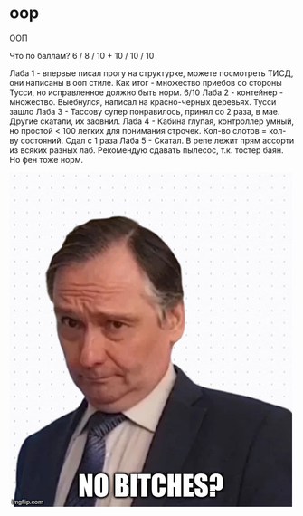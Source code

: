 # oop
ООП

Что по баллам?
6 / 8 / 10 + 10 / 10 / 10

Лаба 1 - впервые писал прогу на структурке, можете посмотреть ТИСД, они написаны в ооп стиле. Как итог - множество приебов со стороны Тусси, но исправленное должно быть норм. 6/10
Лаба 2 - контейнер - множество. Выебнулся, написал на красно-черных деревьях. Тусси зашло
Лаба 3 - Тассову супер понравилось, принял со 2 раза, в мае. Другие скатали, их заовнил.
Лаба 4 - Кабина глупая, контроллер умный, но простой < 100 легких для понимания строчек. Кол-во слотов = кол-ву состояний. Сдал с 1 раза
Лаба 5 - Скатал. В репе лежит прям ассорти из всяких разных лаб. Рекомендую сдавать пылесос, т.к. тостер баян. Но фен тоже норм.

![](https://github.com/awarebayes/oop/blob/master/no_damcels.jpg)
